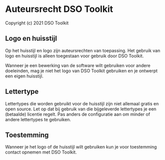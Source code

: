 # Auteursrecht DSO Toolkit

Copyright (c) 2021 DSO Toolkit

## Logo en huisstijl

Op het huisstijl en logo zijn auteursrechten van toepassing. Het gebruik van logo en huisstijl is alleen toegestaan voor gebruik door DSO Toolkit.

Wanneer je een bewerking van de software wilt gebruiken voor andere doeleinden, mag je niet het logo van DSO Toolkit gebruiken en je ontwerpt een eigen huisstijl.

## Lettertype

Lettertypes die worden gebruikt voor de huisstijl zijn niet allemaal gratis en open source. Let op dat bij gebruik van die bijgeleverde lettertypes je een (betaalde) licentie regelt. Pas anders de configuratie aan om minder of andere lettertypes te gebruiken.

## Toestemming

Wanneer je het logo of de huisstijl wilt gebruiken kun je voor toestemming contact opnemen met DSO Toolkit.
